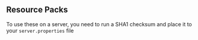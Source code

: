 ## Resource Packs
To use these on a server, you need to run a SHA1 checksum and place it to your `server.properties` file
